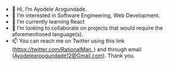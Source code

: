 - 👋 Hi, I’m Ayodele Arogundade.
- 👀 I’m interested in Software Engineering, Web Development.
- 🌱 I’m currently learning React
- 💞️ I’m looking to collaborate on projects that would require the aforementioned language(s).
- 📫 You can reach me on Twitter using this link (https://twitter.com/RationalMan_) and through email (Ayodelearoogundade12@Gmail.com). Thank you.

<!---
Ayodelearog/Ayodelearog is a ✨ special ✨ repository because its `README.md` (this file) appears on your GitHub profile.
You can click the Preview link to take a look at your changes.
--->
